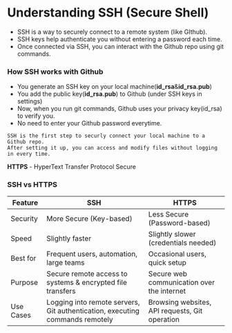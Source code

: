# Understanding SSH (Secure Shell)

- SSH is a way to securely connect to a remote system (like GIthub).
- SSH keys help authenticate you without entering a password each time.
- Once connected via SSH, you can interact with the Github repo using git commands.

### How SSH works with Github
- You generate an SSH key on your local machine(**id_rsa**&**id_rsa.pub**)
- You add the public key(**id_rsa.pub**) to Github (under SSH keys in settings)
- Now, when you run git commands, Github uses your privacy key(id_rsa) to verify you.
- No need to enter your Github password everytime.

```
SSH is the first step to securly connect your local machine to a Github repo.
After setting it up, you can access and modify files without logging in every time. 
```
**HTTPS** - HyperText Transfer Protocol Secure

### SSH vs HTTPS
|    Feature    |       SSH       |      HTTPS        |
|---------------|-----------------|-------------------|
|    Security   | More Secure (Key-based)     | Less Secure (Password-based)|
|    Speed      | Slightly faster | Slightly slower (credentials needed) |
|    Best for   | Frequent users, automation, large teams | Occasional users, quick setup|
|   Purpose     | Secure remote access to systems & encrypted file transfers | Secure web communication over the internet
|   Use Cases   | Logging into remote servers, Git authentication, executing commands remotely| Browsing websites, API requests, Git operation|
